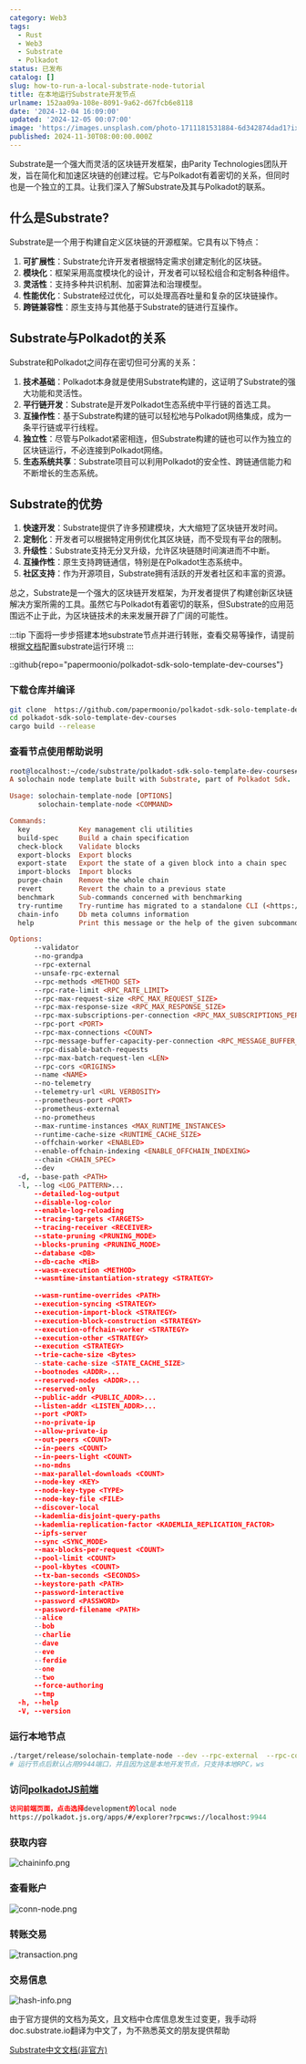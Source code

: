 ```yaml
---
category: Web3
tags:
  - Rust
  - Web3
  - Substrate
  - Polkadot
status: 已发布
catalog: []
slug: how-to-run-a-local-substrate-node-tutorial
title: 在本地运行Substrate开发节点
urlname: 152aa09a-108e-8091-9a62-d67fcb6e8118
date: '2024-12-04 16:09:00'
updated: '2024-12-05 00:07:00'
image: 'https://images.unsplash.com/photo-1711181531884-6d342874dad1?ixlib=rb-4.0.3&q=85&fm=jpg&crop=entropy&cs=srgb'
published: 2024-11-30T08:00:00.000Z
---
```


Substrate是一个强大而灵活的区块链开发框架，由Parity Technologies团队开发，旨在简化和加速区块链的创建过程。它与Polkadot有着密切的关系，但同时也是一个独立的工具。让我们深入了解Substrate及其与Polkadot的联系。


## 什么是Substrate?


Substrate是一个用于构建自定义区块链的开源框架。它具有以下特点：

1. **可扩展性**：Substrate允许开发者根据特定需求创建定制化的区块链。
2. **模块化**：框架采用高度模块化的设计，开发者可以轻松组合和定制各种组件。
3. **灵活性**：支持多种共识机制、加密算法和治理模型。
4. **性能优化**：Substrate经过优化，可以处理高吞吐量和复杂的区块链操作。
5. **跨链兼容性**：原生支持与其他基于Substrate的链进行互操作。

## Substrate与Polkadot的关系


Substrate和Polkadot之间存在密切但可分离的关系：

1. **技术基础**：Polkadot本身就是使用Substrate构建的，这证明了Substrate的强大功能和灵活性。
2. **平行链开发**：Substrate是开发Polkadot生态系统中平行链的首选工具。
3. **互操作性**：基于Substrate构建的链可以轻松地与Polkadot网络集成，成为一条平行链或平行线程。
4. **独立性**：尽管与Polkadot紧密相连，但Substrate构建的链也可以作为独立的区块链运行，不必连接到Polkadot网络。
5. **生态系统共享**：Substrate项目可以利用Polkadot的安全性、跨链通信能力和不断增长的生态系统。

## Substrate的优势

1. **快速开发**：Substrate提供了许多预建模块，大大缩短了区块链开发时间。
2. **定制化**：开发者可以根据特定用例优化其区块链，而不受现有平台的限制。
3. **升级性**：Substrate支持无分叉升级，允许区块链随时间演进而不中断。
4. **互操作性**：原生支持跨链通信，特别是在Polkadot生态系统中。
5. **社区支持**：作为开源项目，Substrate拥有活跃的开发者社区和丰富的资源。

总之，Substrate是一个强大的区块链开发框架，为开发者提供了构建创新区块链解决方案所需的工具。虽然它与Polkadot有着密切的联系，但Substrate的应用范围远不止于此，为区块链技术的未来发展开辟了广阔的可能性。


:::tip
下面将一步步搭建本地substrate节点并进行转账，查看交易等操作，请提前根据[文档](https://substrate-docs.pages.dev/en/install/macos/?mode=light)配置substrate运行环境
:::


::github{repo="papermoonio/polkadot-sdk-solo-template-dev-courses"}


### 下载仓库并编译


```bash
git clone  https://github.com/papermoonio/polkadot-sdk-solo-template-dev-courses 
cd polkadot-sdk-solo-template-dev-courses
cargo build --release
```


### 查看节点使用帮助说明


```prolog
root@localhost:~/code/substrate/polkadot-sdk-solo-template-dev-courses# ./target/release/solochain-template-node -h
A solochain node template built with Substrate, part of Polkadot Sdk.

Usage: solochain-template-node [OPTIONS]
       solochain-template-node <COMMAND>

Commands:
  key            Key management cli utilities
  build-spec     Build a chain specification
  check-block    Validate blocks
  export-blocks  Export blocks
  export-state   Export the state of a given block into a chain spec
  import-blocks  Import blocks
  purge-chain    Remove the whole chain
  revert         Revert the chain to a previous state
  benchmark      Sub-commands concerned with benchmarking
  try-runtime    Try-runtime has migrated to a standalone CLI (<https://github.com/paritytech/try-runtime-cli>). The subcommand exists as a stub and deprecation notice. It will be removed entirely some time after January 2024
  chain-info     Db meta columns information
  help           Print this message or the help of the given subcommand(s)

Options:
      --validator                                                                                Enable validator mode
      --no-grandpa                                                                               Disable GRANDPA
      --rpc-external                                                                             Listen to all RPC interfaces (default: local)
      --unsafe-rpc-external                                                                      Listen to all RPC interfaces
      --rpc-methods <METHOD SET>                                                                 RPC methods to expose. [default: auto] [possible values: auto, safe, unsafe]
      --rpc-rate-limit <RPC_RATE_LIMIT>                                                          RPC rate limiting (calls/minute) for each connection
      --rpc-max-request-size <RPC_MAX_REQUEST_SIZE>                                              Set the maximum RPC request payload size for both HTTP and WS in megabytes [default: 15]
      --rpc-max-response-size <RPC_MAX_RESPONSE_SIZE>                                            Set the maximum RPC response payload size for both HTTP and WS in megabytes [default: 15]
      --rpc-max-subscriptions-per-connection <RPC_MAX_SUBSCRIPTIONS_PER_CONNECTION>              Set the maximum concurrent subscriptions per connection [default: 1024]
      --rpc-port <PORT>                                                                          Specify JSON-RPC server TCP port
      --rpc-max-connections <COUNT>                                                              Maximum number of RPC server connections [default: 100]
      --rpc-message-buffer-capacity-per-connection <RPC_MESSAGE_BUFFER_CAPACITY_PER_CONNECTION>  The number of messages the RPC server is allowed to keep in memory [default: 64]
      --rpc-disable-batch-requests                                                               Disable RPC batch requests
      --rpc-max-batch-request-len <LEN>                                                          Limit the max length per RPC batch request
      --rpc-cors <ORIGINS>                                                                       Specify browser *origins* allowed to access the HTTP & WS RPC servers
      --name <NAME>                                                                              The human-readable name for this node
      --no-telemetry                                                                             Disable connecting to the Substrate telemetry server
      --telemetry-url <URL VERBOSITY>                                                            The URL of the telemetry server to connect to
      --prometheus-port <PORT>                                                                   Specify Prometheus exporter TCP Port
      --prometheus-external                                                                      Expose Prometheus exporter on all interfaces
      --no-prometheus                                                                            Do not expose a Prometheus exporter endpoint
      --max-runtime-instances <MAX_RUNTIME_INSTANCES>                                            The size of the instances cache for each runtime [max: 32] [default: 8]
      --runtime-cache-size <RUNTIME_CACHE_SIZE>                                                  Maximum number of different runtimes that can be cached [default: 2]
      --offchain-worker <ENABLED>                                                                Execute offchain workers on every block [default: when-authority] [possible values: always, never, when-authority]
      --enable-offchain-indexing <ENABLE_OFFCHAIN_INDEXING>                                      Enable offchain indexing API [default: false] [possible values: true, false]
      --chain <CHAIN_SPEC>                                                                       Specify the chain specification
      --dev                                                                                      Specify the development chain
  -d, --base-path <PATH>                                                                         Specify custom base path
  -l, --log <LOG_PATTERN>...                                                                     Sets a custom logging filter (syntax: `<target>=<level>`)
      --detailed-log-output                                                                      Enable detailed log output
      --disable-log-color                                                                        Disable log color output
      --enable-log-reloading                                                                     Enable feature to dynamically update and reload the log filter
      --tracing-targets <TARGETS>                                                                Sets a custom profiling filter
      --tracing-receiver <RECEIVER>                                                              Receiver to process tracing messages [default: log] [possible values: log]
      --state-pruning <PRUNING_MODE>                                                             Specify the state pruning mode
      --blocks-pruning <PRUNING_MODE>                                                            Specify the blocks pruning mode [default: archive-canonical]
      --database <DB>                                                                            Select database backend to use [possible values: rocksdb, paritydb, auto, paritydb-experimental]
      --db-cache <MiB>                                                                           Limit the memory the database cache can use
      --wasm-execution <METHOD>                                                                  Method for executing Wasm runtime code [default: compiled] [possible values: interpreted-i-know-what-i-do, compiled]
      --wasmtime-instantiation-strategy <STRATEGY>                                               The WASM instantiation method to use [default: pooling-copy-on-write] [possible values: pooling-copy-on-write, recreate-instance-copy-on-write, pooling,
                                                                                                 recreate-instance]
      --wasm-runtime-overrides <PATH>                                                            Specify the path where local WASM runtimes are stored
      --execution-syncing <STRATEGY>                                                             Runtime execution strategy for importing blocks during initial sync [possible values: native, wasm, both, native-else-wasm]
      --execution-import-block <STRATEGY>                                                        Runtime execution strategy for general block import (including locally authored blocks) [possible values: native, wasm, both, native-else-wasm]
      --execution-block-construction <STRATEGY>                                                  Runtime execution strategy for constructing blocks [possible values: native, wasm, both, native-else-wasm]
      --execution-offchain-worker <STRATEGY>                                                     Runtime execution strategy for offchain workers [possible values: native, wasm, both, native-else-wasm]
      --execution-other <STRATEGY>                                                               Runtime execution strategy when not syncing, importing or constructing blocks [possible values: native, wasm, both, native-else-wasm]
      --execution <STRATEGY>                                                                     The execution strategy that should be used by all execution contexts [possible values: native, wasm, both, native-else-wasm]
      --trie-cache-size <Bytes>                                                                  Specify the state cache size [default: 67108864]
      --state-cache-size <STATE_CACHE_SIZE>                                                      DEPRECATED: switch to `--trie-cache-size`
      --bootnodes <ADDR>...                                                                      Specify a list of bootnodes
      --reserved-nodes <ADDR>...                                                                 Specify a list of reserved node addresses
      --reserved-only                                                                            Whether to only synchronize the chain with reserved nodes
      --public-addr <PUBLIC_ADDR>...                                                             Public address that other nodes will use to connect to this node
      --listen-addr <LISTEN_ADDR>...                                                             Listen on this multiaddress
      --port <PORT>                                                                              Specify p2p protocol TCP port
      --no-private-ip                                                                            Always forbid connecting to private IPv4/IPv6 addresses
      --allow-private-ip                                                                         Always accept connecting to private IPv4/IPv6 addresses
      --out-peers <COUNT>                                                                        Number of outgoing connections we're trying to maintain [default: 8]
      --in-peers <COUNT>                                                                         Maximum number of inbound full nodes peers [default: 32]
      --in-peers-light <COUNT>                                                                   Maximum number of inbound light nodes peers [default: 100]
      --no-mdns                                                                                  Disable mDNS discovery (default: true)
      --max-parallel-downloads <COUNT>                                                           Maximum number of peers from which to ask for the same blocks in parallel [default: 5]
      --node-key <KEY>                                                                           Secret key to use for p2p networking
      --node-key-type <TYPE>                                                                     Crypto primitive to use for p2p networking [default: ed25519] [possible values: ed25519]
      --node-key-file <FILE>                                                                     File from which to read the node's secret key to use for p2p networking
      --discover-local                                                                           Enable peer discovery on local networks
      --kademlia-disjoint-query-paths                                                            Require iterative Kademlia DHT queries to use disjoint paths
      --kademlia-replication-factor <KADEMLIA_REPLICATION_FACTOR>                                Kademlia replication factor [default: 20]
      --ipfs-server                                                                              Join the IPFS network and serve transactions over bitswap protocol
      --sync <SYNC_MODE>                                                                         Blockchain syncing mode. [default: full] [possible values: full, fast, fast-unsafe, warp]
      --max-blocks-per-request <COUNT>                                                           Maximum number of blocks per request [default: 64]
      --pool-limit <COUNT>                                                                       Maximum number of transactions in the transaction pool [default: 8192]
      --pool-kbytes <COUNT>                                                                      Maximum number of kilobytes of all transactions stored in the pool [default: 20480]
      --tx-ban-seconds <SECONDS>                                                                 How long a transaction is banned for
      --keystore-path <PATH>                                                                     Specify custom keystore path
      --password-interactive                                                                     Use interactive shell for entering the password used by the keystore
      --password <PASSWORD>                                                                      Password used by the keystore
      --password-filename <PATH>                                                                 File that contains the password used by the keystore
      --alice                                                                                    Shortcut for `--name Alice --validator`
      --bob                                                                                      Shortcut for `--name Bob --validator`
      --charlie                                                                                  Shortcut for `--name Charlie --validator`
      --dave                                                                                     Shortcut for `--name Dave --validator`
      --eve                                                                                      Shortcut for `--name Eve --validator`
      --ferdie                                                                                   Shortcut for `--name Ferdie --validator`
      --one                                                                                      Shortcut for `--name One --validator`
      --two                                                                                      Shortcut for `--name Two --validator`
      --force-authoring                                                                          Enable authoring even when offline
      --tmp                                                                                      Run a temporary node
  -h, --help                                                                                     Print help (see more with '--help')
  -V, --version                                                                                  Print version
```


### 运行本地节点


```bash
./target/release/solochain-template-node --dev --rpc-external  --rpc-cors all
# 运行节点后默认占用9944端口，并且因为这是本地开发节点，只支持本地RPC，ws
```


### 访问[polkadotJS前端](https://polkadot.js.org/apps/#/explorer?rpc=ws://localhost:9944)


```prolog
访问前端页面，点击选择development的local node
https://polkadot.js.org/apps/#/explorer?rpc=ws://localhost:9944
```


### 获取内容


![chaininfo.png](https://prod-files-secure.s3.us-west-2.amazonaws.com/5d24fe63-e567-4804-86f9-9fdc62e13082/89be5adf-5619-4306-be75-45b425e3c446/chaininfo.png?X-Amz-Algorithm=AWS4-HMAC-SHA256&X-Amz-Content-Sha256=UNSIGNED-PAYLOAD&X-Amz-Credential=ASIAZI2LB4664HJ5HPQX%2F20250310%2Fus-west-2%2Fs3%2Faws4_request&X-Amz-Date=20250310T213236Z&X-Amz-Expires=3600&X-Amz-Security-Token=IQoJb3JpZ2luX2VjEE0aCXVzLXdlc3QtMiJHMEUCIQDICVlapY3eylzFt3oCJq2qjzI1LmwSprWp7x7f60kv0wIgbzMtioQj2FczhGM99cYJfT18zHfWl3L4lF5pq%2FBuT2gqiAQIlv%2F%2F%2F%2F%2F%2F%2F%2F%2F%2FARAAGgw2Mzc0MjMxODM4MDUiDNKbPG86hfdWApJFUircA%2Bv0uy1jLorhSe6O7SpXig4nujMhK4MPIVDaPfCyRNkZWMmhX3cndg0X%2BP8Y02TOETqN8V0jYlAqw%2Bg3MhH5WPj%2Bn98j3H%2B8K5cS5Gfua6fJmOoO59yBPsbbr5vpaZ5lITG2iTQm%2Fuqx9DkcrYW5GvUvnl6oRaayJy5WtY7dg6bHidauewqdASQsvLPEXiJQe%2FLka8HK9Igj3%2FkHN8weu6TzPpDWHYCH3JKp6Mgi9nQvhDJOKkKnUoy7rejBrZV7H4UAhnC4%2BHxkiIJqFxZMU%2Bg3V%2Bj7Gd4EW4nnDMPGGfbg%2BG0P5%2BjG%2Bfq4ityrEcaKh30m0ocgDsFfbpiNEGhmY83B7I8rqtmZ%2BPVaAGNIK%2Fr%2BDEn3YF%2FTqXJfQ72uUIE%2FurnWyAZVyurzVVjchkUlvKWAAttGzc9Ats1fAVYLeuTYOtzXM8Dc7hA87LXiy%2FxN2Hzsf1%2FOqcWT9vKi%2FHve5XDgujCIUOuI0nJk68jStgucP%2BGM4lZ33iCpOz%2B4SQhjhpKRcqkGAB3GBm4nxDKS13QrB4MCQSNeN0w2pOBQA8Exs6hkUt9gU%2FHHl3vzI%2Bx8D2Noa9AeEjHxo5qzKk5VIYX5hoMuNKS%2FvmWMOlARjmMbC%2BdGEU45Cy12OWb5MOqqvb4GOqUButlar2UMWIwJcbS398J6erDMf1IhAk5okCxZgppSQ04ms3VyQ7iEGnuTjuzQYelYiSwPnb1RSzKQJSV4vUUKPAgMdy%2BOvp%2BcZhYmE%2FcsKEdJhfrixwBjyVXA4qETbXix7CYf%2FXtSjE2OOu9PfTuGOdz2V0Wj9Pflr8OEHrb4%2BHm68ivngm0Sjqn6epG1Vc7sVI09fm9qrbjfDDtYPp1S4OH6MY3B&X-Amz-Signature=08792fd69b1a029aed48ba607acce046a79297d7699296290b4760fe573e54ab&X-Amz-SignedHeaders=host&x-id=GetObject)


### 查看账户


![conn-node.png](https://prod-files-secure.s3.us-west-2.amazonaws.com/5d24fe63-e567-4804-86f9-9fdc62e13082/05964f92-c6d8-42d1-b4a1-b3a852295683/conn-node.png?X-Amz-Algorithm=AWS4-HMAC-SHA256&X-Amz-Content-Sha256=UNSIGNED-PAYLOAD&X-Amz-Credential=ASIAZI2LB4664HJ5HPQX%2F20250310%2Fus-west-2%2Fs3%2Faws4_request&X-Amz-Date=20250310T213236Z&X-Amz-Expires=3600&X-Amz-Security-Token=IQoJb3JpZ2luX2VjEE0aCXVzLXdlc3QtMiJHMEUCIQDICVlapY3eylzFt3oCJq2qjzI1LmwSprWp7x7f60kv0wIgbzMtioQj2FczhGM99cYJfT18zHfWl3L4lF5pq%2FBuT2gqiAQIlv%2F%2F%2F%2F%2F%2F%2F%2F%2F%2FARAAGgw2Mzc0MjMxODM4MDUiDNKbPG86hfdWApJFUircA%2Bv0uy1jLorhSe6O7SpXig4nujMhK4MPIVDaPfCyRNkZWMmhX3cndg0X%2BP8Y02TOETqN8V0jYlAqw%2Bg3MhH5WPj%2Bn98j3H%2B8K5cS5Gfua6fJmOoO59yBPsbbr5vpaZ5lITG2iTQm%2Fuqx9DkcrYW5GvUvnl6oRaayJy5WtY7dg6bHidauewqdASQsvLPEXiJQe%2FLka8HK9Igj3%2FkHN8weu6TzPpDWHYCH3JKp6Mgi9nQvhDJOKkKnUoy7rejBrZV7H4UAhnC4%2BHxkiIJqFxZMU%2Bg3V%2Bj7Gd4EW4nnDMPGGfbg%2BG0P5%2BjG%2Bfq4ityrEcaKh30m0ocgDsFfbpiNEGhmY83B7I8rqtmZ%2BPVaAGNIK%2Fr%2BDEn3YF%2FTqXJfQ72uUIE%2FurnWyAZVyurzVVjchkUlvKWAAttGzc9Ats1fAVYLeuTYOtzXM8Dc7hA87LXiy%2FxN2Hzsf1%2FOqcWT9vKi%2FHve5XDgujCIUOuI0nJk68jStgucP%2BGM4lZ33iCpOz%2B4SQhjhpKRcqkGAB3GBm4nxDKS13QrB4MCQSNeN0w2pOBQA8Exs6hkUt9gU%2FHHl3vzI%2Bx8D2Noa9AeEjHxo5qzKk5VIYX5hoMuNKS%2FvmWMOlARjmMbC%2BdGEU45Cy12OWb5MOqqvb4GOqUButlar2UMWIwJcbS398J6erDMf1IhAk5okCxZgppSQ04ms3VyQ7iEGnuTjuzQYelYiSwPnb1RSzKQJSV4vUUKPAgMdy%2BOvp%2BcZhYmE%2FcsKEdJhfrixwBjyVXA4qETbXix7CYf%2FXtSjE2OOu9PfTuGOdz2V0Wj9Pflr8OEHrb4%2BHm68ivngm0Sjqn6epG1Vc7sVI09fm9qrbjfDDtYPp1S4OH6MY3B&X-Amz-Signature=00f30d25152091828e2ac46d1e8a675ed5c2595fde47f115ec3ce25378b8127b&X-Amz-SignedHeaders=host&x-id=GetObject)


### 转账交易


![transaction.png](https://prod-files-secure.s3.us-west-2.amazonaws.com/5d24fe63-e567-4804-86f9-9fdc62e13082/65593d3b-9b56-4fbe-a383-1447c903127f/transaction.png?X-Amz-Algorithm=AWS4-HMAC-SHA256&X-Amz-Content-Sha256=UNSIGNED-PAYLOAD&X-Amz-Credential=ASIAZI2LB4664HJ5HPQX%2F20250310%2Fus-west-2%2Fs3%2Faws4_request&X-Amz-Date=20250310T213236Z&X-Amz-Expires=3600&X-Amz-Security-Token=IQoJb3JpZ2luX2VjEE0aCXVzLXdlc3QtMiJHMEUCIQDICVlapY3eylzFt3oCJq2qjzI1LmwSprWp7x7f60kv0wIgbzMtioQj2FczhGM99cYJfT18zHfWl3L4lF5pq%2FBuT2gqiAQIlv%2F%2F%2F%2F%2F%2F%2F%2F%2F%2FARAAGgw2Mzc0MjMxODM4MDUiDNKbPG86hfdWApJFUircA%2Bv0uy1jLorhSe6O7SpXig4nujMhK4MPIVDaPfCyRNkZWMmhX3cndg0X%2BP8Y02TOETqN8V0jYlAqw%2Bg3MhH5WPj%2Bn98j3H%2B8K5cS5Gfua6fJmOoO59yBPsbbr5vpaZ5lITG2iTQm%2Fuqx9DkcrYW5GvUvnl6oRaayJy5WtY7dg6bHidauewqdASQsvLPEXiJQe%2FLka8HK9Igj3%2FkHN8weu6TzPpDWHYCH3JKp6Mgi9nQvhDJOKkKnUoy7rejBrZV7H4UAhnC4%2BHxkiIJqFxZMU%2Bg3V%2Bj7Gd4EW4nnDMPGGfbg%2BG0P5%2BjG%2Bfq4ityrEcaKh30m0ocgDsFfbpiNEGhmY83B7I8rqtmZ%2BPVaAGNIK%2Fr%2BDEn3YF%2FTqXJfQ72uUIE%2FurnWyAZVyurzVVjchkUlvKWAAttGzc9Ats1fAVYLeuTYOtzXM8Dc7hA87LXiy%2FxN2Hzsf1%2FOqcWT9vKi%2FHve5XDgujCIUOuI0nJk68jStgucP%2BGM4lZ33iCpOz%2B4SQhjhpKRcqkGAB3GBm4nxDKS13QrB4MCQSNeN0w2pOBQA8Exs6hkUt9gU%2FHHl3vzI%2Bx8D2Noa9AeEjHxo5qzKk5VIYX5hoMuNKS%2FvmWMOlARjmMbC%2BdGEU45Cy12OWb5MOqqvb4GOqUButlar2UMWIwJcbS398J6erDMf1IhAk5okCxZgppSQ04ms3VyQ7iEGnuTjuzQYelYiSwPnb1RSzKQJSV4vUUKPAgMdy%2BOvp%2BcZhYmE%2FcsKEdJhfrixwBjyVXA4qETbXix7CYf%2FXtSjE2OOu9PfTuGOdz2V0Wj9Pflr8OEHrb4%2BHm68ivngm0Sjqn6epG1Vc7sVI09fm9qrbjfDDtYPp1S4OH6MY3B&X-Amz-Signature=fe66b332fc9228fc98ce944b1eae872737cce59380f5ed5208fb7bb762941124&X-Amz-SignedHeaders=host&x-id=GetObject)


### 交易信息


![hash-info.png](https://prod-files-secure.s3.us-west-2.amazonaws.com/5d24fe63-e567-4804-86f9-9fdc62e13082/7b9b0ba8-edf2-4998-9e9d-9cde7a64aa23/hash-info.png?X-Amz-Algorithm=AWS4-HMAC-SHA256&X-Amz-Content-Sha256=UNSIGNED-PAYLOAD&X-Amz-Credential=ASIAZI2LB4664HJ5HPQX%2F20250310%2Fus-west-2%2Fs3%2Faws4_request&X-Amz-Date=20250310T213236Z&X-Amz-Expires=3600&X-Amz-Security-Token=IQoJb3JpZ2luX2VjEE0aCXVzLXdlc3QtMiJHMEUCIQDICVlapY3eylzFt3oCJq2qjzI1LmwSprWp7x7f60kv0wIgbzMtioQj2FczhGM99cYJfT18zHfWl3L4lF5pq%2FBuT2gqiAQIlv%2F%2F%2F%2F%2F%2F%2F%2F%2F%2FARAAGgw2Mzc0MjMxODM4MDUiDNKbPG86hfdWApJFUircA%2Bv0uy1jLorhSe6O7SpXig4nujMhK4MPIVDaPfCyRNkZWMmhX3cndg0X%2BP8Y02TOETqN8V0jYlAqw%2Bg3MhH5WPj%2Bn98j3H%2B8K5cS5Gfua6fJmOoO59yBPsbbr5vpaZ5lITG2iTQm%2Fuqx9DkcrYW5GvUvnl6oRaayJy5WtY7dg6bHidauewqdASQsvLPEXiJQe%2FLka8HK9Igj3%2FkHN8weu6TzPpDWHYCH3JKp6Mgi9nQvhDJOKkKnUoy7rejBrZV7H4UAhnC4%2BHxkiIJqFxZMU%2Bg3V%2Bj7Gd4EW4nnDMPGGfbg%2BG0P5%2BjG%2Bfq4ityrEcaKh30m0ocgDsFfbpiNEGhmY83B7I8rqtmZ%2BPVaAGNIK%2Fr%2BDEn3YF%2FTqXJfQ72uUIE%2FurnWyAZVyurzVVjchkUlvKWAAttGzc9Ats1fAVYLeuTYOtzXM8Dc7hA87LXiy%2FxN2Hzsf1%2FOqcWT9vKi%2FHve5XDgujCIUOuI0nJk68jStgucP%2BGM4lZ33iCpOz%2B4SQhjhpKRcqkGAB3GBm4nxDKS13QrB4MCQSNeN0w2pOBQA8Exs6hkUt9gU%2FHHl3vzI%2Bx8D2Noa9AeEjHxo5qzKk5VIYX5hoMuNKS%2FvmWMOlARjmMbC%2BdGEU45Cy12OWb5MOqqvb4GOqUButlar2UMWIwJcbS398J6erDMf1IhAk5okCxZgppSQ04ms3VyQ7iEGnuTjuzQYelYiSwPnb1RSzKQJSV4vUUKPAgMdy%2BOvp%2BcZhYmE%2FcsKEdJhfrixwBjyVXA4qETbXix7CYf%2FXtSjE2OOu9PfTuGOdz2V0Wj9Pflr8OEHrb4%2BHm68ivngm0Sjqn6epG1Vc7sVI09fm9qrbjfDDtYPp1S4OH6MY3B&X-Amz-Signature=a3c42210986c207ed40f8461b9998dfac5fdcc7cbe92a8b4c835f59d5abb1095&X-Amz-SignedHeaders=host&x-id=GetObject)


由于官方提供的文档为英文，且文档中仓库信息发生过变更，我手动将doc.substrate.io翻译为中文了，为不熟悉英文的朋友提供帮助


[ Substrate中文文档(非官方)](https://substrate-docs.pages.dev/en/tutorials/build-a-blockchain/?mode=light)

